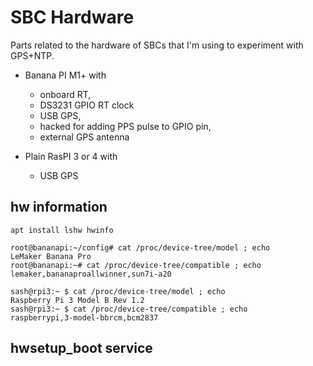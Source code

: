 # SBC Hardware

Parts related to the hardware of SBCs that I'm using to experiment with GPS+NTP.

* Banana PI M1+ with 
  * onboard RT, 
  * DS3231 GPIO RT clock 
  * USB GPS, 
  * hacked for adding PPS pulse to GPIO pin, 
  * external GPS antenna

* Plain RasPI 3 or 4 with 
  * USB GPS

## hw information
```
apt install lshw hwinfo
```

```
root@bananapi:~/config# cat /proc/device-tree/model ; echo
LeMaker Banana Pro
root@bananapi:~# cat /proc/device-tree/compatible ; echo
lemaker,bananaproallwinner,sun7i-a20
```

```
sash@rpi3:~ $ cat /proc/device-tree/model ; echo
Raspberry Pi 3 Model B Rev 1.2
sash@rpi3:~ $ cat /proc/device-tree/compatible ; echo
raspberrypi,3-model-bbrcm,bcm2837
```

## hwsetup_boot service

